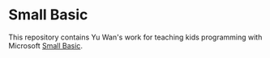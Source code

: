 # Small Basic

This repository contains Yu Wan's work for teaching kids programming with Microsoft [Small Basic](http://smallbasic.com).

